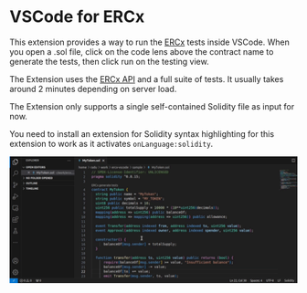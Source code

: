 # VSCode for ERCx

This extension provides a way to run the [ERCx](https://ercx.runtimeverification.com/) tests inside VSCode.
When you open a .sol file, click on the code lens above the contract name to generate
the tests, then click run on the testing view.

The Extension uses the [ERCx API](https://ercx.runtimeverification.com/open-api) and a full suite of tests.
It usually takes around 2 minutes depending on server load.

The Extension only supports a single self-contained Solidity file as input for now.

You need to install an extension for Solidity syntax highlighting for this extension to work
as it activates `onLanguage:solidity`.

![loop](https://raw.githubusercontent.com/runtimeverification/ercx-vscode/5ea45164451df9d0cb4505f7d9bc0540724a6572/media/ercx-loop.gif)
